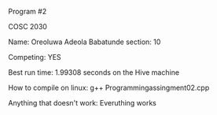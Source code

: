 Program #2

COSC 2030

Name: Oreoluwa Adeola Babatunde
section: 10

Competing: YES 

Best run time: 1.99308 seconds on the Hive machine

How to compile on linux: g++ Programmingassingment02.cpp

Anything that doesn't work: Everuthing works

